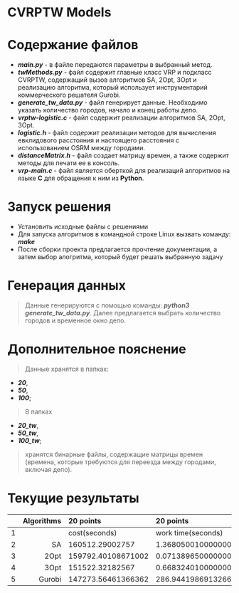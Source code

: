 # CVRPTW Models

# Содержание файлов
- ***main.py*** - в файле передаются параметры в выбранный метод.
- ***twMethods.py*** - файл содержит главные класс VRP и подкласс CVRPTW, содержащий вызов алгоритмов SA, 2Opt, 3Opt и реализацию алгоритма, который использует инструментарий коммерческого решателя Gurobi. 
- ***generate_tw_data.py*** - файл генерирует данные. Необходимо указать количество городов, начало и конец работы депо.
- ***vrptw-logistic.c*** - файл содержит реализации алгоритмов SA, 2Opt, 3Opt.
- ***logistic.h*** - файл содержит реализации методов для вычисления евклидового расстояния и настоящего расстояния с использованием OSRM между городами.
- ***distanceMatrix.h*** - файл создает матрицу времен, а также содержит методы для печати ее в консоль.
- ***vrp-main.c*** - файл является оберткой для реализаций алгоритмов на языке **C** для обращения к ним из **Python**.

# Запуск решения

- Установить исходные файлы с решениями 
- Для запуска алгоритмов в командной строке Linux вызвать команду: ***make***
- После сборки проекта предлагается прочтение документации, а затем выбор алогритма, который будет решать выбранную задачу

# Генерация данных
>Данные генерируются с помощью команды: ***python3 generate_tw_data.py***. Далее предлагается выбрать количество городов и временное окно депо.

# Дополнительное пояснение
>Данные хранятся в папках: 
  - ***20***, 
  - ***50***, 
  - ***100***; 
>В папкаx 
  - ***20_tw***, 
  - ***50_tw***, 
  - ***100_tw***; 
>хранятся бинарные файлы, содержащие матрицы времен (времена, которые требуются для переезда между городами, включая депо).

# Текущие результаты

|    |   Algorithms | 20 points   | 20 points         | 50 points          | 50 points         | 100 points         | 100 points        |         |
|---:|-------------:|:-------------|:-------------------|:--------------------|:-------------------|:-------------------|:------------------|:-------------------|
|  1 |           | cost(seconds)          | work time(seconds)      | cost(seconds)          | work time(seconds)     | cost(seconds)         | work time(seconds)     |
|  2 | SA           | 160512.29002757    | 1.3680500100000004  | 467567.16829281    | 12.47990278        | 945868.6246770002 | 35.89136872277228  |
|  3 | 2Opt         | 159792.40108671002 | 0.07138965000000001 | 470478.80037874996 | 1.6726440299999998 | 955586.2258802901 | 29.349319339999997 |
|  4 | 3Opt         | 151522.32182567    | 0.6683240100000001  | 440119.84485035995 | 20.93652691        | 901714.53447594   | 246.26659057       |
|  5 | Gurobi       | 147273.56461366362 | 286.9441986913266   | _--_               | _--_               | _--_              | _--_               |
